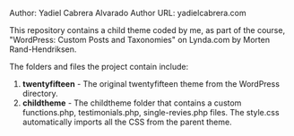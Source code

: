 Author: Yadiel Cabrera Alvarado
Author URL: yadielcabrera.com

This repository contains a child theme coded by me, as part of the course, "WordPress: Custom Posts and Taxonomies" on Lynda.com by Morten Rand-Hendriksen.  

The folders and files the project contain include:

1. <strong>twentyfifteen</strong> - The original twentyfifteen theme from the WordPress directory.
2. <strong>childtheme</strong> - The childtheme folder that contains a custom functions.php, testimonials.php, single-revies.php files. The style.css automatically imports all the CSS from the parent theme.
